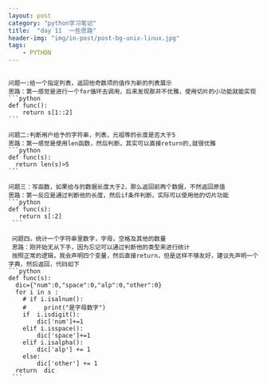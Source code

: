 ```yaml
---
layout: post
category: "python学习笔记"
title:  "day 11  一些思路"
header-img: "img/in-post/post-bg-unix-linux.jpg"
tags:
    - PYTHON
---
```


<pre><code>
问题一:给一个指定列表，返回他奇数项的值作为新的列表展示
思路：第一感觉是进行一个for循环去调用，后来发现那并不优雅，使用切片的小功能就能实现
```python 
def func(): 
    return s[1::2]
```

问题二:判断用户给予的字符串，列表，元祖等的长度是否大于5
思路：第一感觉是使用len函数，然后判断，其实可以直接return的,就很优雅
```python 
def func(s):
  return len(s)>5
```

问题三：写函数，如果给与的数据长度大于2，那么返回前两个数据，不然返回原值
思路：第一反应是通过判断他的长度，然后if条件判断，实际可以使用他的切片功能
```python 
def func(s):
   return s[:2]
 ```
 
 问题四，统计一个字符串里数字，字母，空格及其他的数量
 思路：刚开始无从下手，因为忘记可以通过判断他的类型来进行统计
 按照正常的逻辑，我会声明四个变量，然后直接return，但是这样不够友好，建议先声明一个字典，然后返回，代码如下   
```python 
def func(s):
  dic={"num":0,"space":0,"alp":0,"other":0}
  for i in s :
    # if i.isalnum():
    #     print("是字母数字")
    if  i.isdigit():
        dic['num']+=1
    elif i.isspace():
        dic['space']+=1
    elif i.isalpha():
        dic['alp'] += 1
    else:
        dic['other'] += 1
  return  dic
 ```

</code></pre>  


